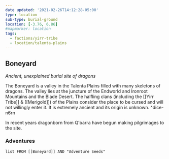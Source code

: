 ```yaml
---
date updated: '2021-02-26T14:12:28-05:00'
type: location
sub-type: burial-ground
location: [-3.76, 6.86]
#mapmarker: location
tags:
  - factions/yirr-tribe
  - location/talenta-plains
---
```


## Boneyard
*Ancient, unexplained burial site of dragons*

The Boneyard is a valley in the Talenta Plains filled with many skeletons of dragons. The valley lies at the juncture of the Endworld and Ironroot Mountains and the Blade Desert. The halfling clans (including the [[Yirr Tribe]] & [[Merigold]]) of the Plains consider the place to be cursed and will not willingly enter it. It is extremely ancient and its origin is unknown.
^dice-n6rn

In recent years dragonborn from Q'barra have begun making pilgrimages to the site.


### Adventures
```dataview
list FROM [[Boneyard]] AND "Adventure Seeds"
```
